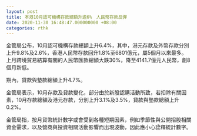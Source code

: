 ```yaml
---
layout: post
title: 本港10月認可機構存款總額升逾6%　人民幣存款反彈
date: 2020-11-30 16:48:47.000000000 +08:00
categories: rthk
---
```


金管局公布，10月認可機構存款總額上升6.4%，其中，港元存款及外幣存款分別上升9.8%及2.6%，香港人民幣存款回升1.8%至6801億元，屬5個月以來最多。上月跨境貿易結算有關的人民幣匯款總額大跌30%，降至4141.7億元人民幣，創8個月新低。

期內，貸款與墊款總額上升4.7%。

金管局表示，10月存款及貸款變化，部分由於新股認購活動所致，若扣除有關因素，10月存款總額及港元存款，分別上升3.1%及3.5%，貸款與墊款總額上升0.2%。 

金管局指，按月貨幣統計數字或會受到各種短期因素，例如季節性與公開招股相關資金需求，以及營商與投資相關活動影響而出現波動，因此應小心詮釋統計數字。
